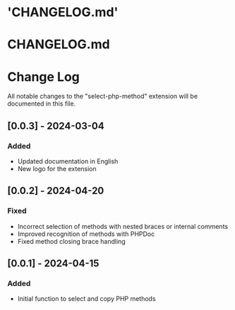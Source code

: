 # 'CHANGELOG.md'
# CHANGELOG.md
# Change Log

All notable changes to the "select-php-method" extension will be documented in this file.

## [0.0.3] - 2024-03-04

### Added
- Updated documentation in English
- New logo for the extension

## [0.0.2] - 2024-04-20

### Fixed
- Incorrect selection of methods with nested braces or internal comments
- Improved recognition of methods with PHPDoc
- Fixed method closing brace handling

## [0.0.1] - 2024-04-15

### Added
- Initial function to select and copy PHP methods
